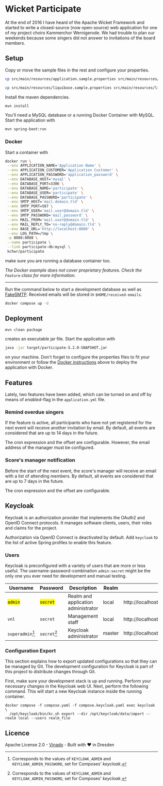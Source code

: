 # Wicket Participate

At the end of 2016 I have heard of the Apache Wicket Framework and started to write a closed-source (now open-source)
web application for one of my project choirs Kammerchor Wernigerode. We had trouble to plan our weekends because some
singers did not answer to invitations of the board members.

## Setup

Copy or move the sample files in the rest and configure your properties.

```bash
cp src/main/resources/application.sample.properties src/main/resources/application.properties

cp src/main/resources/liquibase.sample.properties src/main/resources/liquibase.properties
```

Install the maven dependencies.

```bash
mvn install
```

You'll need a MySQL database or a running Docker Container with MySQL. Start the application with

```bash
mvn spring-boot:run
```

### Docker

Start a container with
```bash
docker run \
 --env APPLICATION_NAME='Application Name' \
 --env APPLICATION_CUSTOMER='Application Customer' \
 --env APPLICATION_PASSWORD='application_password' \
 --env DATABASE_HOST='mysql' \
 --env DATABASE_PORT=3306 \
 --env DATABASE_NAME='participate' \
 --env DATABASE_USER='participate' \
 --env DATABASE_PASSWORD='participate' \
 --env SMTP_HOST='mail.domain.tld' \
 --env SMTP_PORT=587 \
 --env SMTP_USER='mail.user@domain.tld' \
 --env SMTP_PASSWORD='mail_password' \
 --env MAIL_FROM='mail.user@domain.tld' \
 --env MAIL_REPLY_TO='no-reply@domain.tld' \
 --env BASE_URL='http://localhost:8080' \
 --env LOG_PATH=/tmp \
 -p 8080:8080 \
 --name participate \
 --link participate-db:mysql \
 kchwr/participate
```
make sure you are running a database container too.

*The Docker example does not cover proprietary features. Check the `Feature` class for more information.*

---

Run the command below to start a development database as well as [FakeSMTP](https://github.com/Nilhcem/FakeSMTP).
Received emails will be stored in `$HOME/received-emails`.

```bash
docker compose up -d
```

## Deployment

```bash
mvn clean package
```
creates an executable jar file. Start the application with

```bash
java -jar target/participate-5.2.0-SNAPSHOT.jar
```

on your machine. Don't forget to configure the properties files to fit your environment or follow the
[Docker instructions](#docker) above to deploy the application with Docker.

## Features

Lately, two features have been added, which can be turned on and off by means of *enabled*-flag in the `application.yml`
file.

### Remind overdue singers

If the feature is active, all participants who have not yet registered for the next event will receive another
invitation by email. By default, all events are considered that are up to 14 days in the future.

The cron expression and the offset are configurable. However, the email address of the manager must be configured.

### Score's manager notification

Before the start of the next event, the score's manager will receive an email with a list of attending members. By default,
all events are considered that are up to 7 days in the future.

The cron expression and the offset are configurable.


## Keycloak

Keycloak is an authorization provider that implements the OAuth2 and OpenID Connect protocols. It manages software
clients, users, their roles and claims for the project.

Authorization via OpenID Connect is deactivated by default. Add `keycloak` to the list of active Spring profiles to
enable this feature.

### Users

Keycloak is preconfigured with a variety of users that are more or less useful. The username-password-combination
`admin:secret` might be the only one you ever need for development and manual testing.

| Username             | Password              | Description                         | Realm  | URL                                         |
|----------------------|-----------------------|-------------------------------------|--------|---------------------------------------------|
| <mark>`admin`</mark> | <mark>`secret`</mark> | Realm and application administrator | local  | http://localhost:8180/admin/local/console/  |
| `vnl`                | `secret`              | Management staff                    | local  | http://localhost:8180/admin/local/console/  |
| `superadmin`[^1]     | `secret`[^1]          | Keycloak administrator              | master | http://localhost:8180/admin/master/console/ |

[^1]: Corresponds to the values of `KEYCLOAK_ADMIN` and `KEYCLOAK_ADMIN_PASSWORD`, set for Composes' _keycloak_.

### Configuration Export

This section explains how to export updated configurations so that they can be managed by Git. The development
configuration for Keycloak is part of this project to distribute changes through Git.

First, make sure your development stack is up and running. Perform your necessary changes in the Keycloak web UI. Next,
perform the following command. This will start a new Keycloak instance inside the running container.

```shell
docker compose -f compose.yaml -f compose.keycloak.yaml exec keycloak \
  /opt/keycloak/bin/kc.sh export --dir /opt/keycloak/data/import --realm local --users realm_file
```


## Licence
Apache License 2.0 - [Vinado](https://vinado.de) - Built with :heart: in Dresden
